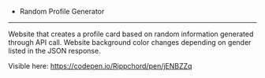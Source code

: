* Random Profile Generator
________________________________________

Website that creates a profile card based on random information generated through API call. Website background color changes depending on gender listed in the JSON response. 

Visible here: https://codepen.io/Rippchord/pen/jENBZZq
